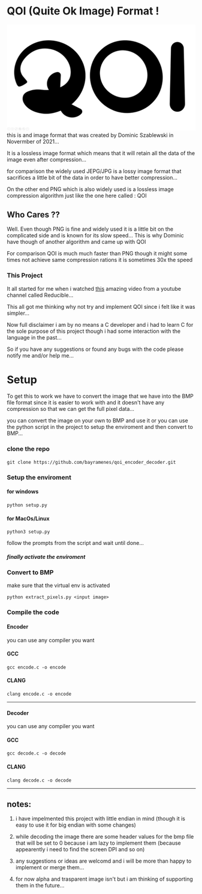 
# QOI (Quite Ok Image) Format !
![banner](banner.jpeg)
this is and image format that was created by Dominic Szablewski
in Novermber of 2021...

It is a lossless image format which means that it will retain all the data of the image even after compression...

for comparison the widely used JEPG/JPG is a lossy image format that sacrifices a little bit of the data in order to have better compression...

On the other end PNG which is also widely used is a lossless image compression algorithm just like the one here called : QOI

## Who Cares ??
Well. Even though PNG is fine and widely used it is a little bit on the complicated side and is known for its slow speed...
This is why Dominic have though of another algorithm and came up with QOI 

For comparison QOI is much much faster than PNG though it might some times not achieve same compression rations it is sometimes 30x the speed


### This Project
It all started for me when i watched [this](https://www.youtube.com/watch?v=EFUYNoFRHQI) amazing video from a youtube channel called Reducible...

This all got me thinking why not try and implement QOI since i felt like it was simpler...

Now full disclaimer i am by no means a C developer and i had to learn C for the sole purpose of this project though i had some interaction with the language in the past...

So if you have any suggestions or found any bugs with the code please notify me and/or help me...

# Setup

To get this to work we have to convert the image that we have into the BMP file format since it is easier to work with and it doesn't have any compression so that we can get the full pixel data...

you can convert the image on your own to BMP and use it or you can use the python script in the project to setup the enviroment and then convert to BMP...


### clone the repo
```
git clone https://github.com/bayramenes/qoi_encoder_decoder.git
```

### Setup the enviroment 


#### for windows
```
python setup.py
```

#### for MacOs/Linux
```
python3 setup.py
```

follow the prompts from the script and wait until done...

##### finally activate the enviroment

### Convert to BMP

make sure that the virtual env is activated

```
python extract_pixels.py <input image>
```


### Compile the code

#### Encoder
you can use any compiler you want

#### GCC
```
gcc encode.c -o encode
```

#### CLANG 
```
clang encode.c -o encode
```
---
#### Decoder
you can use any compiler you want

#### GCC
```
gcc decode.c -o decode
```

#### CLANG 
```
clang decode.c -o decode
```

 ---

## notes:
1. i have impelmented this project with little endian in mind (though it is easy to use it for big endian with some changes)

2. while decoding the image there are some header values for the bmp file that will be set to 0 because i am lazy to implement them (because appearently i need to find the screen DPI and so on)

3. any suggestions or ideas are welcomd and i will be more than happy to implement or merge them...

4. for now alpha and trasparent image isn't but i am thinking of supporting them in the future...







